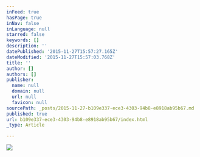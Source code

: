 ```yaml
---
inFeed: true
hasPage: true
inNav: false
inLanguage: null
starred: false
keywords: []
description: ''
datePublished: '2015-11-27T15:57:27.165Z'
dateModified: '2015-11-27T15:57:03.768Z'
title: ''
author: []
authors: []
publisher:
  name: null
  domain: null
  url: null
  favicon: null
sourcePath: _posts/2015-11-27-b109e337-ece3-4303-94b8-e8918ab95b67.md
published: true
url: b109e337-ece3-4303-94b8-e8918ab95b67/index.html
_type: Article

---
```

![](https://the-grid-user-content.s3-us-west-2.amazonaws.com/43fddb0c-f626-4844-877a-d0dd6b9b4874.jpg)
